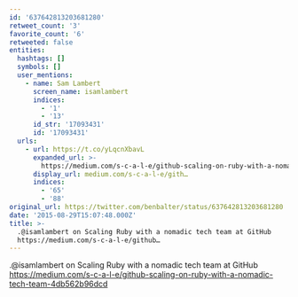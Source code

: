 ```yaml
---
id: '637642813203681280'
retweet_count: '3'
favorite_count: '6'
retweeted: false
entities:
  hashtags: []
  symbols: []
  user_mentions:
    - name: Sam Lambert
      screen_name: isamlambert
      indices:
        - '1'
        - '13'
      id_str: '17093431'
      id: '17093431'
  urls:
    - url: https://t.co/yLqcnXbavL
      expanded_url: >-
        https://medium.com/s-c-a-l-e/github-scaling-on-ruby-with-a-nomadic-tech-team-4db562b96dcd
      display_url: medium.com/s-c-a-l-e/gith…
      indices:
        - '65'
        - '88'
original_url: https://twitter.com/benbalter/status/637642813203681280
date: '2015-08-29T15:07:48.000Z'
title: >-
  .@isamlambert on Scaling Ruby with a nomadic tech team at GitHub
  https://medium.com/s-c-a-l-e/github…
---
```


.@isamlambert on Scaling Ruby with a nomadic tech team at GitHub https://medium.com/s-c-a-l-e/github-scaling-on-ruby-with-a-nomadic-tech-team-4db562b96dcd